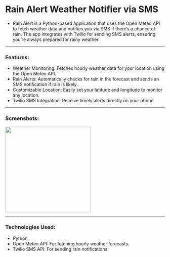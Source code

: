 # Rain Alert Weather Notifier via SMS

- Rain Alert is a Python-based application that uses the Open Meteo API to fetch weather data and notifies you via SMS if there’s a chance of rain. The app integrates with Twilio for sending SMS alerts, ensuring you’re always prepared for rainy weather.

---

### Features:

- Weather Monitoring: Fetches hourly weather data for your location using the Open Meteo API.
- Rain Alerts: Automatically checks for rain in the forecast and sends an SMS notification if rain is likely.
- Customizable Location: Easily set your latitude and longitude to monitor any location.
- Twilio SMS Integration: Receive timely alerts directly on your phone

---

### Screenshots:

<img src="https://github.com/user-attachments/assets/4c3d43ec-b892-464f-bd33-18a71da93b85" width="270">

---

### Technologies Used:

- Python
- Open Meteo API: For fetching hourly weather forecasts.
- Twilio SMS API: For sending rain notifications.
